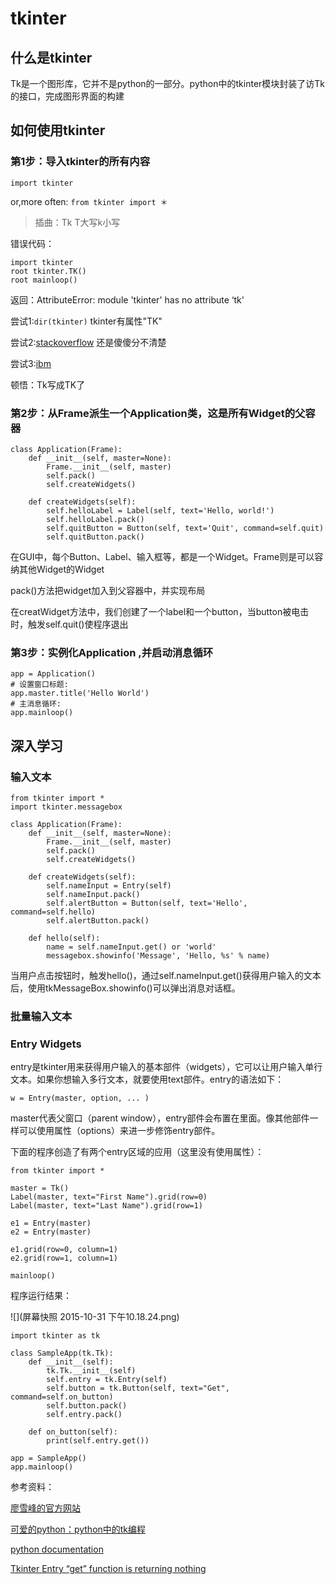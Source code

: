 # tkinter


## 什么是tkinter
Tk是一个图形库，它并不是python的一部分。python中的tkinter模块封装了访Tk的接口，完成图形界面的构建


## 如何使用tkinter


### 第1步：导入tkinter的所有内容
```import tkinter```

 or,more often:
```from tkinter import ＊```

>插曲：Tk T大写k小写

错误代码：

    import tkinter
    root tkinter.TK()
    root mainloop()

返回：AttributeError: module 'tkinter' has no attribute ‘tk'

尝试1:```dir(tkinter)``` tkinter有属性"TK"

尝试2:[stackoverflow](http://stackoverflow.com/questions/20997761/tkinter-module-object-has-no-attribute-frame) 还是傻傻分不清楚

尝试3:[ibm](http://www.ibm.com/developerworks/cn/linux/sdk/python/charm-12/)

顿悟：Tk写成TK了

### 第2步：从Frame派生一个Application类，这是所有Widget的父容器
    class Application(Frame):
        def __init__(self, master=None):
            Frame.__init__(self, master)
            self.pack()
            self.createWidgets()

        def createWidgets(self):
            self.helloLabel = Label(self, text='Hello, world!')
            self.helloLabel.pack()
            self.quitButton = Button(self, text='Quit', command=self.quit)
            self.quitButton.pack()


在GUI中，每个Button、Label、输入框等，都是一个Widget。Frame则是可以容纳其他Widget的Widget

pack()方法把widget加入到父容器中，并实现布局

在creatWidget方法中，我们创建了一个label和一个button，当button被电击时，触发self.quit()使程序退出


### 第3步：实例化Application ,并启动消息循环

    app = Application()
    # 设置窗口标题:
    app.master.title('Hello World')
    # 主消息循环:
    app.mainloop()



## 深入学习

### 输入文本

    from tkinter import * 
    import tkinter.messagebox

    class Application(Frame):
        def __init__(self, master=None):
            Frame.__init__(self, master)
            self.pack()
            self.createWidgets()

        def createWidgets(self):
            self.nameInput = Entry(self)
            self.nameInput.pack()
            self.alertButton = Button(self, text='Hello', command=self.hello)
            self.alertButton.pack()

        def hello(self):
            name = self.nameInput.get() or 'world'
            messagebox.showinfo('Message', 'Hello, %s' % name)

当用户点击按钮时，触发hello()，通过self.nameInput.get()获得用户输入的文本后，使用tkMessageBox.showinfo()可以弹出消息对话框。



### 批量输入文本



### Entry Widgets
entry是tkinter用来获得用户输入的基本部件（widgets），它可以让用户输入单行文本。如果你想输入多行文本，就要使用text部件。entry的语法如下：

```w = Entry(master, option, ... ) ```

master代表父窗口（parent window），entry部件会布置在里面。像其他部件一样可以使用属性（options）来进一步修饰entry部件。

下面的程序创造了有两个entry区域的应用（这里没有使用属性）：

    from tkinter import *

    master = Tk()
    Label(master, text="First Name").grid(row=0)
    Label(master, text="Last Name").grid(row=1)

    e1 = Entry(master)
    e2 = Entry(master)

    e1.grid(row=0, column=1)
    e2.grid(row=1, column=1)

    mainloop()


程序运行结果：

![](屏幕快照 2015-10-31 下午10.18.24.png)



    import tkinter as tk

    class SampleApp(tk.Tk):
        def __init__(self):
            tk.Tk.__init__(self)
            self.entry = tk.Entry(self)
            self.button = tk.Button(self, text="Get",    command=self.on_button)
            self.button.pack()
            self.entry.pack()

        def on_button(self):
            print(self.entry.get())

    app = SampleApp()
    app.mainloop()






参考资料：

[廖雪峰的官方网站](http://www.liaoxuefeng.com/wiki/001374738125095c955c1e6d8bb493182103fac9270762a000/0013868326118089581a091a04e4c30b2b7896392bdde5c000)

[可爱的python：python中的tk编程](http://www.ibm.com/developerworks/cn/linux/sdk/python/charm-12/)

[python documentation](https://docs.python.org/3/library/tkinter.html?highlight=tkinter#module-tkinter)

[Tkinter Entry “get” function is returning nothing](http://stackoverflow.com/questions/10727131/tkinter-entry-get-function-is-returning-nothing)




